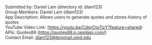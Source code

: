 Submitted by: Daniel Lam (directory id: dlam123)  
Group Members: Daniel Lam (dlam123)  
App Description: Allows users to generate quotes and stores history of quotes  
YouTube Video Link: (https://youtu.be/CdgrCto7izY?feature=shared)  
APIs: Quotes88 (https://quotes88.p.rapidapi.com/)  
Contact Email: dlam123@terpmail.umd.edu  